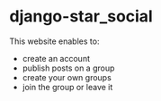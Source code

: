 # django-star_social
This website enables to:
- create an account
- publish posts on a group
- create your own groups
- join the group or leave it
